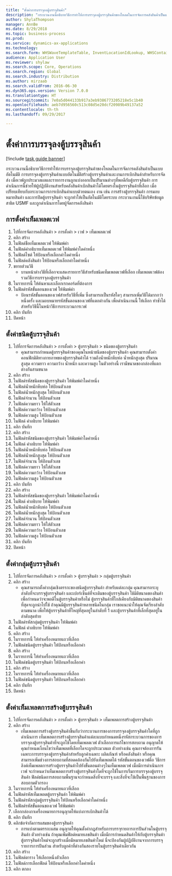 ```yaml
--- 
title: "ตั้งค่าการบรรจุลงตู้บรรจุสินค้า"
description: "กระบวนงานนี้อธิบายวิธีการทำให้การบรรจุลงตู้บรรจุสินค้าของโหลดในการจัดการคลังสินค้าเป็นแบบอัตโนมัติ "
author: ShylaThompson
manager: AnnBe
ms.date: 8/29/2018
ms.topic: business-process
ms.prod: 
ms.service: dynamics-ax-applications
ms.technology: 
ms.search.form: WHSWaveTemplateTable, InventLocationIdLookup, WHSContainerType, WHSContainerGroup, WHSContainerizationTable, WHSContainerizationBreak, WHSCreateContainerBreak
audience: Application User
ms.reviewer: shylaw
ms.search.scope: Core, Operations
ms.search.region: Global
ms.search.industry: Distribution
ms.author: mirzaab
ms.search.validFrom: 2016-06-30
ms.dyn365.ops.version: Version 7.0.0
ms.translationtype: HT
ms.sourcegitcommit: 7e0a5d044133b917a3eb9386773205218e5c1b40
ms.openlocfilehash: aeb7d956560c513c08d5e20dcf20989b49137a52
ms.contentlocale: th-th
ms.lasthandoff: 09/29/2017

---
```

# <a name="set-up-containerization"></a>ตั้งค่าการบรรจุลงตู้บรรจุสินค้า

[!include [task guide banner](../../includes/task-guide-banner.md)]

กระบวนงานนี้อธิบายวิธีการทำให้การบรรจุลงตู้บรรจุสินค้าของโหลดในการจัดการคลังสินค้าเป็นแบบอัตโนมัติ  การบรรจุลงตู้บรรจุสินค้าแบบอัตโนมัติสร้างตู้บรรจุสินค้าและงานการเบิกสินค้าสำหรับการจัดส่ง เมื่อเวฟถูกประมวลผลและรายการงานถูกแบ่งออกเป็นปริมาณต่างๆที่พอดีกับตู้บรรจุสินค้า การดำเนินการนี้ช่วยให้ผู้ปฏิบัติงานสำหรับคลังสินค้าเบิกสินค้าได้โดยตรงในตู้บรรจุสินค้าที่เลือก เมื่อเปรียบเทียบกับกระบวนการการเบิกสินค่าแบบด้วยตนเอง งาน เช่น การสร้างตู้บรรจุสินค้า การมอบหมายสินค้า และการปิดตู้บรรจุสินค้า จะถูกทำให้เป็นอัตโนมัติโดยระบบ กระบวนงานนี้ใช้บริษัทข้อมูลสาธิต USMF และถูกดำเนินการโดยผู้จัดการคลังสินค้า


## <a name="set-up-a-wave-template"></a>การตั้งค่าเท็มเพลตเวฟ
1. ไปที่การจัดการคลังสินค้า > การตั้งค่า > เวฟ > เท็มเพลตเวฟ
2. คลิก สร้าง
3. ในฟิลด์ชือเท็มเพลตเวฟ ให้พิมพ์ค่า
4. ในฟิลด์คำอธิบายเท็มเพลตเวฟ ให้พิมพ์ค่าใดค่าหนึ่ง
5. ในฟิลด์ไซต์ ให้ป้อนหรือเลือกค่าใดค่าหนึ่ง
6. ในฟิลด์คลังสินค้า ให้ป้อนหรือเลือกค่าใดค่าหนึ่ง
7. ขยายส่วนวิธี
    * บานหน้าต่างวิธีที่เลือกจะแสดงรายการวิธีสำหรับชนิดเท็มเพลตเวฟที่เลือก  เท็มเพลตเวฟต้องรวมวิธีการบรรจุลงตู้บรรจุสินค้า  
8. ในรายการนี้ ให้ค้นหาและเลือกเรกคอร์ดที่ต้องการ
9. ในฟิลด์รหัสขั้นตอนของเวฟ ให้พิมพ์ค่า
    * ป้อนรหัสขั้นตอนของเวฟสำหรับวิธีที่เพิ่ม ซึ่งสามารถเป็นรหัสใดๆ  สามารถเพิ่มวิธีได้มากกว่าหนึ่งครั้ง และมอบหมายรหัสขั้นตอนของเวฟที่แตกต่างกัน เพื่อดำเนินงานนี้ ให้เลือก ทำซ้ำได้ สำหรับวิธีนี้ในหน้าวิธีการกระบวนการเวฟ  
10. คลิก บันทึก
11. ปิดหน้า

## <a name="set-up-a-container-type"></a>ตั้งค่าชนิดตู้บรรจุสินค้า
1. ไปที่การจัดการคลังสินค้า > การตั้งค่า > ตู้บรรจุสินค้า > ชนิดของตู้บรรจุสินค้า
    * คุณสามารถกำหนดตู้บรรจุสินค้าของคุณในหน้าชนิดของตู้บรรจุสินค้า คุณสามารถตั้งค่าคอนฟิกมิติทางกายภาพของตู้บรรจุสินค้าได้ รวมถึงน้ำหนักหีบห่อ น้ำหนักสูงสุด ปริมาณสูงสุด ความยาว ความกว้าง น้ำหนัก และความสูง  ในตัวอย่างนี้ เรามีขนาดของกล่องที่แตกต่างกันสามขนาด  
2. คลิก สร้าง
3. ในฟิลด์รหัสชนิดของตู้บรรจุสินค้า ให้พิมพ์ค่าใดค่าหนึ่ง
4. ในฟิลด์น้ำหนักหีบห่อ ให้ป้อนตัวเลข
5. ในฟิลด์น้ำหนักสูงสุด ให้ป้อนตัวเลข
6. ในฟิลด์จำนวน ให้ป้อนตัวเลข
7. ในฟิลด์ความยาว ให้ใส่ตัวเลข
8. ในฟิลด์ความกว้าง ให้ป้อนตัวเลข
9. ในฟิลด์ความสูง ให้ป้อนตัวเลข
10. ในฟิลด์ คำอธิบาย ให้พิมพ์ค่า
11. คลิก บันทึก
12. คลิก สร้าง
13. ในฟิลด์รหัสชนิดของตู้บรรจุสินค้า ให้พิมพ์ค่าใดค่าหนึ่ง
14. ในฟิลด์ คำอธิบาย ให้พิมพ์ค่า
15. ในฟิลด์น้ำหนักหีบห่อ ให้ป้อนตัวเลข
16. ในฟิลด์น้ำหนักสูงสุด ให้ป้อนตัวเลข
17. ในฟิลด์จำนวน ให้ป้อนตัวเลข
18. ในฟิลด์ความยาว ให้ใส่ตัวเลข
19. ในฟิลด์ความกว้าง ให้ป้อนตัวเลข
20. ในฟิลด์ความสูง ให้ป้อนตัวเลข
21. คลิก บันทึก
22. คลิก สร้าง
23. ในฟิลด์รหัสชนิดของตู้บรรจุสินค้า ให้พิมพ์ค่าใดค่าหนึ่ง
24. ในฟิลด์ คำอธิบาย ให้พิมพ์ค่า
25. ในฟิลด์น้ำหนักหีบห่อ ให้ป้อนตัวเลข
26. ในฟิลด์น้ำหนักสูงสุด ให้ป้อนตัวเลข
27. ในฟิลด์จำนวน ให้ป้อนตัวเลข
28. ในฟิลด์ความยาว ให้ใส่ตัวเลข
29. ในฟิลด์ความกว้าง ให้ป้อนตัวเลข
30. ในฟิลด์ความสูง ให้ป้อนตัวเลข
31. คลิก บันทึก
32. ปิดหน้า

## <a name="set-up-a-container-group"></a>ตั้งค่ากลุ่มตู้บรรจุสินค้า
1. ไปที่การจัดการคลังสินค้า > การตั้งค่า > ตู้บรรจุสินค้า > กลุ่มตู้บรรจุสินค้า
2. คลิก สร้าง
    * คุณสามารถตั้งค่ากลุ่มเชิงตรรกะของชนิดตู้บรรจุสินค้า  สำหรับแต่ละกลุ่ม คุณสามารถระบุลำดับที่จะบรรจุตู้บรรจุสินค้า และเปอร์เซ็นต์ที่จะเติมของตู้บรรจุสินค้า ใช้มิติขนาดของสินค้าเพื่อกำหนดว่าจะพอดีในตู้บรรจุสินค้าหรือไม่ ตู้บรรจุสินค้าที่ใกล้เคียงกับมิติขนาดของสินค้าที่สุดจะถูกนำไปใช้  ถ้าคุณมีตู้บรรจุสินค้าหลายชนิดในกลุ่ม เราขอแนะนำให้คุณจัดเรียงลำดับตามขนาด เพื่อให้ตู้บรรจุสินค้าที่ใหญ่ที่สุดอยู่ในลำดับที่ 1 และตู้บรรจุสินค้าที่เล็กที่สุดอยู่ในลำดับสุดท้าย    
3. ในฟิลด์รหัสกลุ่มตู้บรรจุสินค้า ให้พิมพ์ค่า
4. ในฟิลด์ คำอธิบาย ให้พิมพ์ค่า
5. คลิก สร้าง
6. ในรายการนี้ ให้ทำเครื่องหมายแถวที่เลือก
7. ในฟิลด์ชนิดตู้บรรจุสินค้า ให้ป้อนหรือเลือกค่า
8. คลิก สร้าง
9. ในรายการนี้ ให้ทำเครื่องหมายแถวที่เลือก
10. ในฟิลด์ชนิดตู้บรรจุสินค้า ให้ป้อนหรือเลือกค่า
11. คลิก สร้าง
12. ในรายการนี้ ให้ทำเครื่องหมายแถวที่เลือก
13. ในฟิลด์ชนิดตู้บรรจุสินค้า ให้ป้อนหรือเลือกค่า
14. คลิก บันทึก
15. ปิดหน้า

## <a name="set-up-a-container-build-template"></a>ตั้งค่าเท็มเพลตการสร้างตู้บรรจุสินค้า
1. ไปที่การจัดการคลังสินค้า > การตั้งค่า > ตู้บรรจุสินค้า > เท็มเพลตการสร้างตู้บรรจุสินค้า
2. คลิก สร้าง
    * เท็มเพลตการสร้างตู้บรรจุสินค้าขี้นกับว่ากระบวนการของการบรรจุลงตู้บรรจุสินค้าใดที่ถูกดำเนินการ  เท็มเพลตการสร้างตู้บรรจุสินค้าแต่ละแบบกำหนดหนึ่งรหัสกระบวนการของการบรรจุลงตู้บรรจุสินค้าที่จะถูกใช้โดยเท็มเพลตเวฟ ตัวเลือกการแก้ไขการสอบถาม อนุญาตให้คุณกำหนดเงื่อนไขว่าเท็มเพลตที่เลือกใดจะถูกประมวลผล ตัวอย่างเช่น คุณอาจต้องการรันเฉพาะการบรรจุลงตู้บรรจุสินค้าสำหรับลูกค้าเฉพาะ ผลิตภัณฑ์ หรือคลังสินค้า หรือคุณสามารถเพิ่มช่วงการสอบถามที่สอดคล้องกันไปยังเท็มเพลตได้ รหัสขั้นตอนของเวฟคือ วิธีการลิงค์เท็มเพลตการสร้างตู้บรรจุสินค้าไปยังขั้นตอนต่างๆในเท็มเพลตเวฟ เมื่อมีการดำเนินการเวฟ จะกำหนดว่าเท็มเพลตการสร้างตู้บรรจุสินค้าใดที่จะถูกใช้ในการเริ่มการบรรจุลงตู้บรรจุสินค้า ฟิลด์ชนิดการสอบถามพื้นฐานจะกำหนดสิ่งที่จะบรรจุ และสิ่งที่จะใช้เป็นพื้นฐานของการสอบถามตัวกรอง  
3. ในรายการนี้ ให้ทำเครื่องหมายแถวที่เลือก
4. ในฟิลด์รหัสเท็มเพลตตู้บรรจุสินค้า ให้พิมพ์ค่า
5. ในฟิลด์รหัสกลุ่มตู้บรรจุสินค้า ให้ป้อนหรือเลือกค่าใดค่าหนึ่ง
6. ในฟิลด์รหัสขั้นตอนของเวฟ ให้พิมพ์ค่า
7. เลือกกล่องกาเครื่องหมายการอนุญาตให้แบ่งการเบิกสินค้าได้
8. คลิก บันทึก
9. คลิกข้อจำกัดการผสมของตู้บรรจุสินค้า
    * การแบ่งตามตรรกะผสม อนุญาตให้คุณตั้งค่ากฎสำหรับการบรรจุรายการการปันส่วนในตู้บรรจุสินค้า  ตัวอย่างเช่น ถ้าคุณเพิ่มฟิลด์หมายเลขสินค้า เมื่อมีการกำหนดสินค้าให้กับตู้บรรจุสินค้า ตู้บรรจุสินค้าใหม่จะถูกสร้างเมื่อมีหมายเลขสินค้าใหม่ นี่จะป้องกันผู้ปฏิบัติงานจากการบรรจุรายการการปันส่วน สำหรับลูกค้าที่ต่างกันสองรายในตู้บรรจุสินค้าเดียวกัน  
10. คลิก สร้าง
11. ในฟิลด์ตาราง ให้เลือกหนึ่งตัวเลือก
12. ในฟิลด์การเลือกฟิลด์ ให้ป้อนหรือเลือกค่าใดค่าหนึ่ง
13. คลิก ตกลง


